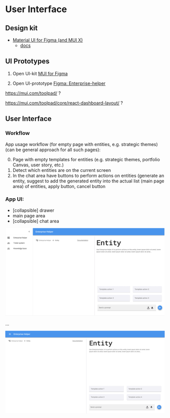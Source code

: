 # User Interface

## Design kit

- [Material UI for Figma (and MUI X)](https://www.figma.com/community/file/912837788133317724)
    - [docs](https://mui.com/material-ui/design-resources/material-ui-for-figma/)

## UI Prototypes

1. Open UI-kit [MUI for Figma](https://www.figma.com/design/bJ29Pjw22O6wPkWm26oKHN/Material-UI-for-Figma-(and-MUI-X)-(Community))

2. Open UI-prototype [Figma: Enterprise-helper](https://www.figma.com/design/zgdghcttSHdMVsGZJ6I7zO/Enterprise-helper?node-id=0-1&t=oWjDYtw5fRjsHmev-1)


https://mui.com/toolpad/ ?

https://mui.com/toolpad/core/react-dashboard-layout/ ?


## User Interface

### Workflow

App usage workflow (for empty page with entities, e.g. strategic themes) (can be general approach for all such pages):

0. Page with empty templates for entities (e.g. strategic themes, portfolio Canvas, user story, etc.)
1. Detect which entities are on the current screen
2. In the chat area have buttons to perform actions on entities (generate an entity, suggest to add the generated entity into the actual list (main page area) of entities, apply button, cancel button

### App UI:

- [collapsible] drawer
- main page area
- [collapsible] chat area

![](./img/enterprise-helper-ui.png)

...

![](./img/enterprise-helper-ui-collapsed-drawer.png)